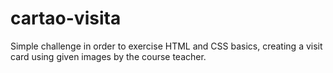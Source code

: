 # cartao-visita

Simple challenge in order to exercise HTML and CSS basics, creating a visit card using given images by the course teacher.
